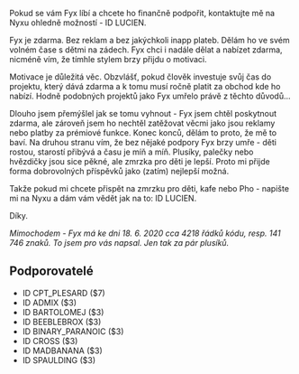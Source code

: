 Pokud se vám Fyx líbí a chcete ho finančně podpořit, kontaktujte mě na Nyxu ohledně možností - ID LUCIEN.

Fyx je zdarma. Bez reklam a bez jakýchkoli inapp plateb. Dělám ho ve svém volném čase s dětmi na zádech. Fyx chci i nadále dělat a nabízet zdarma, nicméně vím, že tímhle stylem brzy přijdu o motivaci. 

Motivace je důležitá věc. Obzvlášť, pokud člověk investuje svůj čas do projektu, který dává zdarma a k tomu musí ročně platit za obchod kde ho nabízí. Hodně podobných projektů jako Fyx umřelo právě z těchto důvodů...

Dlouho jsem přemýšlel jak se tomu vyhnout - Fyx jsem chtěl poskytnout zdarma, ale zároveň jsem ho nechtěl zatěžovat věcmi jako jsou reklamy nebo platby za prémiové funkce. Konec konců, dělám to proto, že mě to baví. Na druhou stranu vím, že bez nějaké podpory Fyx brzy umře - děti rostou, starostí přibývá a času je míň a míň. Plusíky, palečky nebo hvězdičky jsou sice pěkné, ale zmrzka pro děti je lepší. Proto mi přijde forma dobrovolných příspěvků jako (zatím) nejlepší možná.

Takže pokud mi chcete přispět na zmrzku pro děti, kafe nebo Pho - napište mi na Nyxu a dám vám vědět jak na to: ID LUCIEN. 

Díky.

*Mimochodem - Fyx má ke dni 18. 6. 2020 cca 4218 řádků kódu, resp. 141 746 znaků. To jsem pro vás napsal. Jen tak za pár plusíků.* 

## Podporovatelé
- ID CPT_PLESARD ($7)
- ID ADMIX ($3)
- ID BARTOLOMEJ ($3)
- ID BEEBLEBROX ($3)
- ID BINARY_PARANOIC ($3)
- ID CROSS ($3)
- ID MADBANANA ($3)
- ID SPAULDING ($3)
